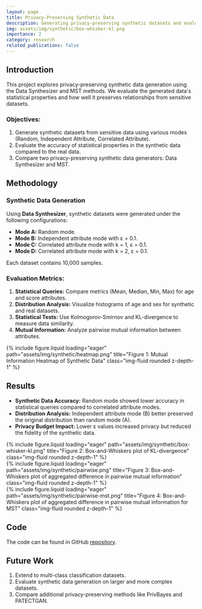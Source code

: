 ```yaml
---
layout: page
title: Privacy-Preserving Synthetic Data
description: Generating privacy-preserving synthetic datasets and evaluating their accuracy and fairness using Data Synthesizer and MST.
img: assets/img/synthetic/box-whisker-kl.png
importance: 2
category: research
related_publications: false
---
```


## Introduction

This project explores privacy-preserving synthetic data generation using the Data Synthesizer and MST methods. We evaluate the generated data's statistical properties and how well it preserves relationships from sensitive datasets.

### Objectives:
1. Generate synthetic datasets from sensitive data using various modes (Random, Independent Attribute, Correlated Attribute).
2. Evaluate the accuracy of statistical properties in the synthetic data compared to the real data.
3. Compare two privacy-preserving synthetic data generators: Data Synthesizer and MST.

## Methodology

### Synthetic Data Generation
Using **Data Synthesizer**, synthetic datasets were generated under the following configurations:
- **Mode A:** Random mode.
- **Mode B:** Independent attribute mode with ε = 0.1.
- **Mode C:** Correlated attribute mode with k = 1, ε = 0.1.
- **Mode D:** Correlated attribute mode with k = 2, ε = 0.1.

Each dataset contains 10,000 samples.

### Evaluation Metrics:
1. **Statistical Queries:** Compare metrics (Mean, Median, Min, Max) for age and score attributes.
2. **Distribution Analysis:** Visualize histograms of age and sex for synthetic and real datasets.
3. **Statistical Tests:** Use Kolmogorov-Smirnov and KL-divergence to measure data similarity.
4. **Mutual Information:** Analyze pairwise mutual information between attributes.

<div class="row">
    <div class="col-sm-6 mt-3 mt-md-0">
        {% include figure.liquid loading="eager" path="assets/img/synthetic/heatmap.png" title="Figure 1: Mutual Information Heatmap of Synthetic Data" class="img-fluid rounded z-depth-1" %}
    </div>
</div>


## Results

- **Synthetic Data Accuracy:** Random mode showed lower accuracy in statistical queries compared to correlated attribute modes.
- **Distribution Analysis:** Independent attribute mode (B) better preserved the original distribution than random mode (A).
- **Privacy Budget Impact:** Lower ε values increased privacy but reduced the fidelity of the synthetic data.

<div class="row">
    <div class="col-sm-8 mt-3 mt-md-0">
        {% include figure.liquid loading="eager" path="assets/img/synthetic/box-whisker-kl.png" title="Figure 2: Box-and-Whiskers plot of KL-divergence" class="img-fluid rounded z-depth-1" %}
    </div>
</div>

<div class="row">
    <div class="col-sm-8 mt-3 mt-md-0">
        {% include figure.liquid loading="eager" path="assets/img/synthetic/pairwise.png" title="Figure 3: Box-and-Whiskers plot of aggregated difference in pairwise mutual information" class="img-fluid rounded z-depth-1" %}
    </div>
</div>

<div class="row">
    <div class="col-sm-8 mt-3 mt-md-0">
        {% include figure.liquid loading="eager" path="assets/img/synthetic/pairwise-mst.png" title="Figure 4: Box-and-Whiskers plot of aggregated difference in pairwise mutual information for MST" class="img-fluid rounded z-depth-1" %}
    </div>
</div>



## Code
The code can be found in GitHub [repository](https://github.com/wonkwonlee/data-synthesizer).

## Future Work

1. Extend to multi-class classification datasets.
2. Evaluate synthetic data generation on larger and more complex datasets.
3. Compare additional privacy-preserving methods like PrivBayes and PATECTGAN.